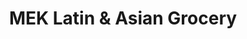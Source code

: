 ---
title: "MEK Latin & Asian Grocery"
url: /saint-paul/mek-latin-and-asian-grocery/
shop: greengrocer
---